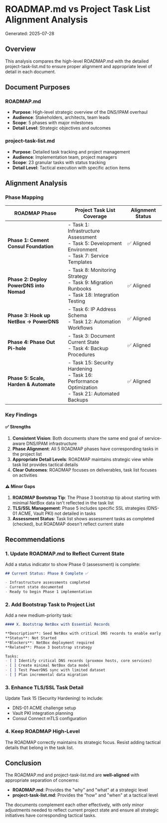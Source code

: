 # ROADMAP.md vs Project Task List Alignment Analysis

Generated: 2025-07-28

## Overview

This analysis compares the high-level ROADMAP.md with the detailed project-task-list.md to ensure proper alignment and appropriate level of detail in each document.

## Document Purposes

### ROADMAP.md

- **Purpose**: High-level strategic overview of the DNS/IPAM overhaul
- **Audience**: Stakeholders, architects, team leads
- **Scope**: 5 phases with major milestones
- **Detail Level**: Strategic objectives and outcomes

### project-task-list.md

- **Purpose**: Detailed task tracking and project management
- **Audience**: Implementation team, project managers
- **Scope**: 23 granular tasks with status tracking
- **Detail Level**: Tactical execution with specific action items

## Alignment Analysis

### Phase Mapping

| ROADMAP Phase | Project Task List Coverage | Alignment Status |
|--------------|---------------------------|------------------|
| **Phase 1: Cement Consul Foundation** | - Task 1: Infrastructure Assessment<br>- Task 5: Development Environment<br>- Task 7: Service Templates | ✅ Aligned |
| **Phase 2: Deploy PowerDNS into Nomad** | - Task 8: Monitoring Strategy<br>- Task 9: Migration Runbooks<br>- Task 18: Integration Testing | ✅ Aligned |
| **Phase 3: Hook up NetBox → PowerDNS** | - Task 6: IP Address Schema<br>- Task 12: Automation Workflows | ✅ Aligned |
| **Phase 4: Phase Out Pi-hole** | - Task 3: Document Current State<br>- Task 4: Backup Procedures | ✅ Aligned |
| **Phase 5: Scale, Harden & Automate** | - Task 15: Security Hardening<br>- Task 16: Performance Optimization<br>- Task 21: Automated Backups | ✅ Aligned |

### Key Findings

#### ✅ Strengths

1. **Consistent Vision**: Both documents share the same end goal of service-aware DNS/IPAM infrastructure
2. **Phase Alignment**: All 5 ROADMAP phases have corresponding tasks in the project list
3. **Appropriate Detail Levels**: ROADMAP maintains strategic view while task list provides tactical details
4. **Clear Outcomes**: ROADMAP focuses on deliverables, task list focuses on activities

#### ⚠️ Minor Gaps

1. **ROADMAP Bootstrap Tip**: The Phase 3 bootstrap tip about starting with minimal NetBox data isn't reflected in the task list
2. **TLS/SSL Management**: Phase 5 includes specific SSL strategies (DNS-01 ACME, Vault PKI) not detailed in tasks
3. **Assessment Status**: Task list shows assessment tasks as completed (checked), but ROADMAP doesn't reflect current state

## Recommendations

### 1. Update ROADMAP.md to Reflect Current State

Add a status indicator to show Phase 0 (assessment) is complete:

```markdown
## Current Status: Phase 0 Complete ✅

- Infrastructure assessments completed
- Current state documented
- Ready to begin Phase 1 implementation
```

### 2. Add Bootstrap Task to Project List

Add a new medium-priority task:

```markdown
#### X. Bootstrap NetBox with Essential Records

**Description**: Seed NetBox with critical DNS records to enable early PowerDNS sync
**Status**: Not Started
**Blockers**: NetBox deployment required
**Related**: Phase 3 bootstrap strategy

Tasks:
- [ ] Identify critical DNS records (proxmox hosts, core services)
- [ ] Create minimal NetBox data model
- [ ] Test PowerDNS sync with limited dataset
- [ ] Plan incremental data migration
```

### 3. Enhance TLS/SSL Task Detail

Update Task 15 (Security Hardening) to include:

- DNS-01 ACME challenge setup
- Vault PKI integration planning
- Consul Connect mTLS configuration

### 4. Keep ROADMAP High-Level

The ROADMAP correctly maintains its strategic focus. Resist adding tactical details that belong in the task list.

## Conclusion

The ROADMAP.md and project-task-list.md are **well-aligned** with appropriate separation of concerns:

- **ROADMAP.md**: Provides the "why" and "what" at a strategic level
- **project-task-list.md**: Provides the "how" and "when" at a tactical level

The documents complement each other effectively, with only minor adjustments needed to reflect current project state and ensure all strategic initiatives have corresponding tactical tasks.
